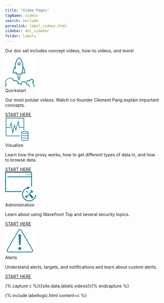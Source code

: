 ```yaml
---
title: "Video Pages"
tagName: videos
search: exclude
permalink: label_videos.html
sidebar: doc_sidebar
folder: labels
---
```


<p>Our doc set includes concept videos, how-to videos, and more!</p>

<div class="row">
    <div class="col-md-3 col-sm-6 quick-links-panel-wrapper">
        <div class="panel panel-default quick-links-panel-container">
            <div class="panel-body quick-links-panel">
                <img src="/images/Launch.png" alt="icon"/>
                <div class="quick-links-panel-title">Quickstart</div>
                <p>Our most polular videos. Watch co-founder Clement Pang explain important concepts.</p>
            </div>
            <div class="panel-footer quick-links-panel-footer">
                <a href="videos_quickstart.html">START HERE</a>
            </div>
        </div>
    </div>
    <div class="col-md-3 col-sm-6 quick-links-panel-wrapper">
        <div class="panel panel-default quick-links-panel-container">
            <div class="panel-body quick-links-panel">
                <img src="/images/data.png" alt="icon"/>
                <div class="quick-links-panel-title">Visualize</div>
                <p>Learn how the proxy works, how to get different types of data in, and how to browse data.</p>
            </div>
            <div class="panel-footer quick-links-panel-footer">
                <a href="videos_data.html">START HERE</a>
            </div>
        </div>
    </div>
    <div class="col-md-3 col-sm-6 quick-links-panel-wrapper">
        <div class="panel panel-default quick-links-panel-container">
            <div class="panel-body quick-links-panel">
                <img src="/images/administration.png" alt="icon"/>
                <div class="quick-links-panel-title">Administration</div>
                <p>Learn about using Wavefront Top and several security topics.</p>
            </div>
            <div class="panel-footer quick-links-panel-footer">
                <a href="videos_administration.html">START HERE</a>
            </div>
        </div>
    </div>
    <div class="col-md-3 col-sm-6 quick-links-panel-wrapper">
        <div class="panel panel-default quick-links-panel-container">
            <div class="panel-body quick-links-panel">
                <img src="/images/alert_blue.png" alt="icon"/>
                <div class="quick-links-panel-title">Alerts</div>
                <p>Understand alerts, targets, and notifications and learn about custom alerts.</p>
            </div>
            <div class="panel-footer quick-links-panel-footer">
                <a href="/videos_administration.html">START HERE</a>
            </div>
        </div>
    </div>
</div>

<!---This is what we had before
<div class="row">
 <div class="col-md-3 col-sm-6">
     <div class="panel panel-default text-center">
         <div class="panel-heading">
             <span class="fa-stack fa-1x">
                   <i class="fa fa-circle fa-stack-2x landing-text-primary"></i>
                   <i class="fa fa-video-camera fa-stack-1x fa-inverse"></i>
             </span>
         </div>
         <div class="panel-body">
             <p><a href="videos_quickstart.html" class="btn btn-primary btn-block">Quickstart</a></p>
             <p>Our most popular videos. </p>
         </div>
     </div>
 </div>
 <div class="col-md-3 col-sm-6">
     <div class="panel panel-default text-center">
         <div class="panel-heading">
             <span class="fa-stack fa-1x">
                   <i class="fa fa-circle fa-stack-2x landing-text-primary"></i>
                   <i class="fa fa-arrow-right fa-stack-1x fa-inverse"></i>
             </span>
         </div>
         <div class="panel-body">
             <p><a href="videos_data.html" class="btn btn-primary btn-block">Data</a></p>
             <p>Get telemetry data and histograms into Wavefront.  </p>
         </div>
     </div>
 </div>
 <div class="col-md-3 col-sm-6">
     <div class="panel panel-default text-center">
         <div class="panel-heading">
             <span class="fa-stack fa-1x">
             <i class="fa fa-circle fa-stack-2x landing-text-primary"></i>
             <i class="fa fa-exclamation fa-stack-1x fa-inverse"></i>
             </span>
         </div>
         <div class="panel-body">
             <p><a href="videos_alerts.html" class="btn btn-primary btn-block">Alerts</a></p>
             <p>Alerts&mdash;From simple to multi-threshold. </p>
         </div>
     </div>
 </div>
 <div class="col-md-3 col-sm-6">
     <div class="panel panel-default text-center">
         <div class="panel-heading">
             <span class="fa-stack fa-1x">
             <i class="fa fa-circle fa-stack-2x landing-text-primary"></i>
             <i class="fa fa-lock fa-stack-1x fa-inverse"></i>
             </span>
         </div>
         <div class="panel-body">
             <p><a href="/videos_administration.html" class="btn btn-primary btn-block">Administration</a></p>
             <p>Authentication and authorization. </p>
         </div>
     </div>
 </div>
</div>
--->

{% capture c %}{{site.data.labels.videos}}{% endcapture %}

{% include labellogic.html content=c %}
